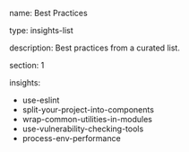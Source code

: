 name: Best Practices

type: insights-list

description: Best practices from a curated list.

section: 1

insights:
   - use-eslint
   - split-your-project-into-components
   - wrap-common-utilities-in-modules
   - use-vulnerability-checking-tools
   - process-env-performance
